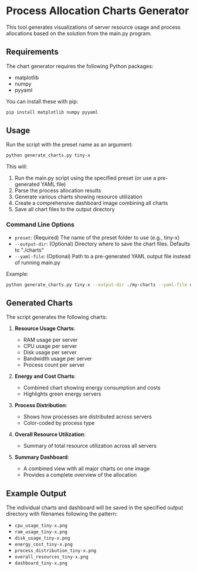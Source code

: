 # Process Allocation Charts Generator

This tool generates visualizations of server resource usage and process allocations based on the solution from the main.py program.

## Requirements

The chart generator requires the following Python packages:
- matplotlib
- numpy
- pyyaml

You can install these with pip:
```bash
pip install matplotlib numpy pyyaml
```

## Usage

Run the script with the preset name as an argument:

```bash
python generate_charts.py tiny-x
```

This will:
1. Run the main.py script using the specified preset (or use a pre-generated YAML file)
2. Parse the process allocation results
3. Generate various charts showing resource utilization
4. Create a comprehensive dashboard image combining all charts
5. Save all chart files to the output directory

### Command Line Options

- `preset`: (Required) The name of the preset folder to use (e.g., tiny-x)
- `--output-dir`: (Optional) Directory where to save the chart files. Defaults to "./charts"
- `--yaml-file`: (Optional) Path to a pre-generated YAML output file instead of running main.py

Example:
```bash
python generate_charts.py tiny-x --output-dir ./my-charts --yaml-file output-processes-dispatch-tiny-x.yml
```

## Generated Charts

The script generates the following charts:

1. **Resource Usage Charts**:
   - RAM usage per server
   - CPU usage per server
   - Disk usage per server
   - Bandwidth usage per server
   - Process count per server

2. **Energy and Cost Charts**:
   - Combined chart showing energy consumption and costs
   - Highlights green energy servers

3. **Process Distribution**:
   - Shows how processes are distributed across servers
   - Color-coded by process type

4. **Overall Resource Utilization**:
   - Summary of total resource utilization across all servers

5. **Summary Dashboard**:
   - A combined view with all major charts on one image
   - Provides a complete overview of the allocation

## Example Output

The individual charts and dashboard will be saved in the specified output directory with filenames following the pattern:
- `cpu_usage_tiny-x.png`
- `ram_usage_tiny-x.png`
- `disk_usage_tiny-x.png`
- `energy_cost_tiny-x.png`
- `process_distribution_tiny-x.png`
- `overall_resources_tiny-x.png`
- `dashboard_tiny-x.png`
